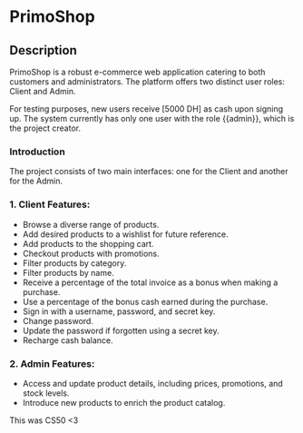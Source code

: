 # PrimoShop

## Description

PrimoShop is a robust e-commerce web application catering to both customers and administrators. The platform offers two distinct user roles: Client and Admin.

For testing purposes, new users receive [5000 DH] as cash upon signing up. The system currently has only one user with the role {{admin}}, which is the project creator.

### Introduction

The project consists of two main interfaces: one for the Client and another for the Admin.

### 1. Client Features:

- Browse a diverse range of products.
- Add desired products to a wishlist for future reference.
- Add products to the shopping cart.
- Checkout products with promotions.
- Filter products by category.
- Filter products by name.
- Receive a percentage of the total invoice as a bonus when making a    purchase.
- Use a percentage of the bonus cash earned during the purchase.
- Sign in with a username, password, and secret key.
- Change password.
- Update the password if forgotten using a secret key.
- Recharge cash balance.

### 2. Admin Features:

- Access and update product details, including prices, promotions, and    stock levels.
- Introduce new products to enrich the product catalog.

This was CS50 <3